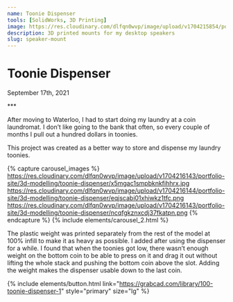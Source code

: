 ```yaml
---
name: Toonie Dispenser
tools: [SolidWorks, 3D Printing]
image: https://res.cloudinary.com/dlfqn0wvp/image/upload/v1704215854/portfolio-site/3d-modelling/toonie-dispenser/zfyyocqyjc5d5lve3bjl.jpg
description: 3D printed mounts for my desktop speakers
slug: speaker-mount
---
```


# Toonie Dispenser
<p class="post-metadata text-muted">
  September 17th, 2021
</p>
***

After moving to Waterloo, I  had to start doing my laundry at a coin laundromat. I don’t like going to the bank that often, so every couple of months I pull out a hundred dollars in toonies. 

This project was created as a better way to store and dispense my laundry toonies.

{% capture carousel_images %}
https://res.cloudinary.com/dlfqn0wvp/image/upload/v1704216143/portfolio-site/3d-modelling/toonie-dispenser/x5mgac1smpbknkfihhrx.jpg
https://res.cloudinary.com/dlfqn0wvp/image/upload/v1704216144/portfolio-site/3d-modelling/toonie-dispenser/eqjscabi01xhiwkz1tfc.png
https://res.cloudinary.com/dlfqn0wvp/image/upload/v1704216143/portfolio-site/3d-modelling/toonie-dispenser/ncqfgkznxcdj37fkatpn.png
{% endcapture %}
{% include elements/carousel_2.html %}

The plastic weight was printed separately from the rest of the model at 100% infill to make it as heavy as possible. I added after using the dispenser for a while. I found that when the toonies got low, there wasn’t enough weight on the bottom coin to be able to press on it and drag it out without lifting the whole stack and pushing the bottom coin above the slot. Adding the weight makes the dispenser usable down to the last coin.

{% include elements/button.html link="https://grabcad.com/library/100-toonie-dispenser-1" style="primary" size="lg" %}